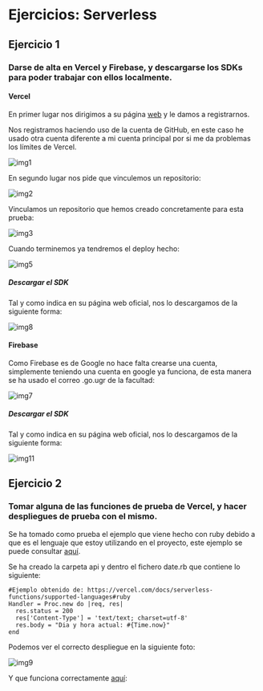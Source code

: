 # Ejercicios: Serverless
## Ejercicio 1
### Darse de alta en Vercel y Firebase, y descargarse los SDKs para poder trabajar con ellos localmente.
#### Vercel

En primer lugar nos dirigimos a su página [web](https://vercel.com/) y le damos a registrarnos.

Nos registramos haciendo uso de la cuenta de GitHub, en este caso he usado otra cuenta diferente a mi cuenta principal por si me da problemas los límites de Vercel.

![img1]()

En segundo lugar nos pide que vinculemos un repositorio:

![img2]()

Vinculamos un repositorio que hemos creado concretamente para esta prueba:

![img3]()

Cuando terminemos ya tendremos el deploy hecho:

![img5]()

##### Descargar el SDK

Tal y como indica en su página web oficial, nos lo descargamos de la siguiente forma:

![img8]()

#### Firebase

Como Firebase es de Google no hace falta crearse una cuenta, simplemente teniendo una cuenta en google ya funciona, de esta manera se ha usado el correo .go.ugr de la facultad:

![img7]()

##### Descargar el SDK

Tal y como indica en su página web oficial, nos lo descargamos de la siguiente forma:

![img11]()

## Ejercicio 2
### Tomar alguna de las funciones de prueba de Vercel, y hacer despliegues de prueba con el mismo.

Se ha tomado como prueba el ejemplo que viene hecho con ruby debido a que es el lenguaje que estoy utilizando en el proyecto, este ejemplo se puede consultar [aquí](https://vercel.com/docs/serverless-functions/supported-languages#ruby).

Se ha creado la carpeta api y dentro el fichero date.rb que contiene lo siguiente:

```
#Ejemplo obtenido de: https://vercel.com/docs/serverless-functions/supported-languages#ruby
Handler = Proc.new do |req, res|
  res.status = 200
  res['Content-Type'] = 'text/text; charset=utf-8'
  res.body = "Dia y hora actual: #{Time.now}"
end
```

Podemos ver el correcto despliegue en la siguiente foto:

![img9]()


Y que funciona correctamente [aquí](https://pruebas-vercel.vercel.app/api/date):

